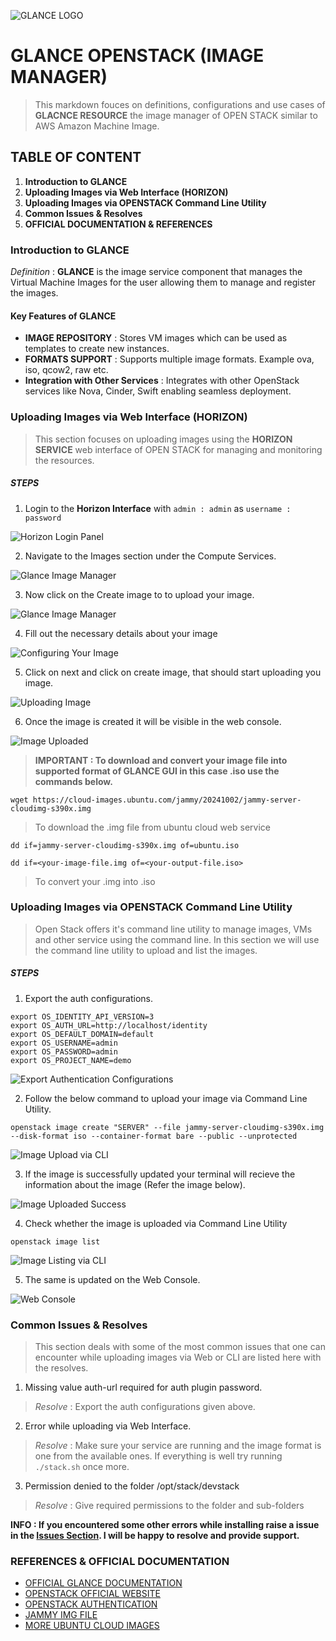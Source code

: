 ![GLANCE LOGO](https://gitlab.in2p3.fr/uploads/-/system/project/avatar/6720/OpenStack_Project_Glance_mascot.png)

# GLANCE OPENSTACK (IMAGE MANAGER)

> This markdown fouces on definitions, configurations and use cases of **GLACNCE RESOURCE** the image manager of OPEN STACK similar to AWS Amazon Machine Image.

## TABLE OF CONTENT

1. **Introduction to GLANCE**
2. **Uploading Images via Web Interface (HORIZON)**
3. **Uploading Images via OPENSTACK Command Line Utility**
4. **Common Issues & Resolves**
5. **OFFICIAL DOCUMENTATION & REFERENCES**

### Introduction to GLANCE

_Definition_ : **GLANCE** is the image service component that manages the Virtual Machine Images for the user allowing them to manage and register the images.

#### Key Features of GLANCE

- **IMAGE REPOSITORY** : Stores VM images which can be used as templates to create new instances.
- **FORMATS SUPPORT** : Supports multiple image formats. Example ova, iso, qcow2, raw etc.
- **Integration with Other Services** : Integrates with other OpenStack services like Nova, Cinder, Swift enabling seamless deployment.

### Uploading Images via Web Interface (HORIZON)

> This section focuses on uploading images using the **HORIZON SERVICE** web interface of OPEN STACK for managing and monitoring the resources.

##### STEPS

1. Login to the **Horizon Interface** with `admin : admin` as `username : password`

![Horizon Login Panel](/images/general/login.png)

2. Navigate to the Images section under the Compute Services.

![Glance Image Manager](/images/glance-gui/glance.png)

3. Now click on the Create image to to upload your image.

![Glance Image Manager](/images/glance-gui/image-upload.png)

4. Fill out the necessary details about your image

![Configuring Your Image](/images/glance-gui/configurations.png)

5. Click on next and click on create image, that should start uploading you image.

![Uploading Image](/images/glance-gui/create-image.png)

6. Once the image is created it will be visible in the web console.

![Image Uploaded](/images/glance-gui/created-image.png)

> **IMPORTANT : To download and convert your image file into supported format of GLANCE GUI in this case .iso use the commands below.**

`wget https://cloud-images.ubuntu.com/jammy/20241002/jammy-server-cloudimg-s390x.img`

> To download the .img file from ubuntu cloud web service

`dd if=jammy-server-cloudimg-s390x.img of=ubuntu.iso`

`dd if=<your-image-file.img of=<your-output-file.iso>`

> To convert your .img into .iso

### Uploading Images via OPENSTACK Command Line Utility

> Open Stack offers it's command line utility to manage images, VMs and other service using the command line. In this section we will use the command line utility to upload and list the images.

##### STEPS

1. Export the auth configurations.

```
export OS_IDENTITY_API_VERSION=3
export OS_AUTH_URL=http://localhost/identity
export OS_DEFAULT_DOMAIN=default
export OS_USERNAME=admin
export OS_PASSWORD=admin
export OS_PROJECT_NAME=demo
```

![Export Authentication Configurations](/images/glance-cli/export.png)

2. Follow the below command to upload your image via Command Line Utility.

`openstack image create "SERVER" --file jammy-server-cloudimg-s390x.img --disk-format iso --container-format bare --public --unprotected`

![Image Upload via CLI](/images/glance-cli/cli-upload.png)

3. If the image is successfully updated your terminal will recieve the information about the image (Refer the image below).

![Image Uploaded Success](/images/glance-cli/upload-success.png)

4. Check whether the image is uploaded via Command Line Utility

`openstack image list`

![Image Listing via CLI](/images/glance-cli/cli-images.png)

5. The same is updated on the Web Console.

![Web Console](/images/glance-cli/ui-images.png)

### Common Issues & Resolves

> This section deals with some of the most common issues that one can encounter while uploading images via Web or CLI are listed here with the resolves.

1. Missing value auth-url required for auth plugin password.

> _Resolve_ : Export the auth configurations given above.

2. Error while uploading via Web Interface.

> _Resolve_ : Make sure your service are running and the image format is one from the available ones. If everything is well try running `./stack.sh` once more.

3. Permission denied to the folder /opt/stack/devstack

> _Resolve_ : Give required permissions to the folder and sub-folders

**INFO : If you encountered some other errors while installing raise a issue in the [Issues Section](https://github.com/syncattacker/OpenStack-Documentation/issues). I will be happy to resolve and provide support.**

### REFERENCES & OFFICIAL DOCUMENTATION

- [OFFICIAL GLANCE DOCUMENTATION](https://docs.openstack.org/glance/latest/)
- [OPENSTACK OFFICIAL WEBSITE](https://www.openstack.org/)
- [OPENSTACK AUTHENTICATION](https://docs.openstack.org/python-openstackclient/pike/cli/authentication.html)
- [JAMMY IMG FILE](https://cloud-images.ubuntu.com/jammy/20241002/jammy-server-cloudimg-s390x.img)
- [MORE UBUNTU CLOUD IMAGES](https://cloud-images.ubuntu.com/)
